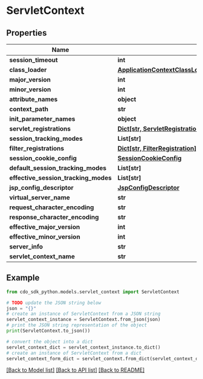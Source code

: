 # ServletContext


## Properties

Name | Type | Description | Notes
------------ | ------------- | ------------- | -------------
**session_timeout** | **int** |  | [optional] 
**class_loader** | [**ApplicationContextClassLoaderParentUnnamedModuleClassLoader**](ApplicationContextClassLoaderParentUnnamedModuleClassLoader.md) |  | [optional] 
**major_version** | **int** |  | [optional] 
**minor_version** | **int** |  | [optional] 
**attribute_names** | **object** |  | [optional] 
**context_path** | **str** |  | [optional] 
**init_parameter_names** | **object** |  | [optional] 
**servlet_registrations** | [**Dict[str, ServletRegistration]**](ServletRegistration.md) |  | [optional] 
**session_tracking_modes** | **List[str]** |  | [optional] 
**filter_registrations** | [**Dict[str, FilterRegistration]**](FilterRegistration.md) |  | [optional] 
**session_cookie_config** | [**SessionCookieConfig**](SessionCookieConfig.md) |  | [optional] 
**default_session_tracking_modes** | **List[str]** |  | [optional] 
**effective_session_tracking_modes** | **List[str]** |  | [optional] 
**jsp_config_descriptor** | [**JspConfigDescriptor**](JspConfigDescriptor.md) |  | [optional] 
**virtual_server_name** | **str** |  | [optional] 
**request_character_encoding** | **str** |  | [optional] 
**response_character_encoding** | **str** |  | [optional] 
**effective_major_version** | **int** |  | [optional] 
**effective_minor_version** | **int** |  | [optional] 
**server_info** | **str** |  | [optional] 
**servlet_context_name** | **str** |  | [optional] 

## Example

```python
from cdo_sdk_python.models.servlet_context import ServletContext

# TODO update the JSON string below
json = "{}"
# create an instance of ServletContext from a JSON string
servlet_context_instance = ServletContext.from_json(json)
# print the JSON string representation of the object
print(ServletContext.to_json())

# convert the object into a dict
servlet_context_dict = servlet_context_instance.to_dict()
# create an instance of ServletContext from a dict
servlet_context_form_dict = servlet_context.from_dict(servlet_context_dict)
```
[[Back to Model list]](../README.md#documentation-for-models) [[Back to API list]](../README.md#documentation-for-api-endpoints) [[Back to README]](../README.md)


